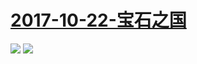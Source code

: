 # [2017-10-22-宝石之国](https://bangumi.bilibili.com/anime/6434)
![](https://bilicover2017.github.io/Android/2017-10-22-宝石之国.jpg)
![](https://bilicover2017.github.io/iOS/2017-10-22.jpg)